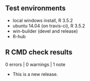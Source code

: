 ## Test environments
* local windows install, R 3.5.2
* ubuntu 14.04 (on travis-ci), R 3.5.2
* win-builder (devel and release)
* R-hub

## R CMD check results

0 errors | 0 warnings | 1 note

* This is a new release.
